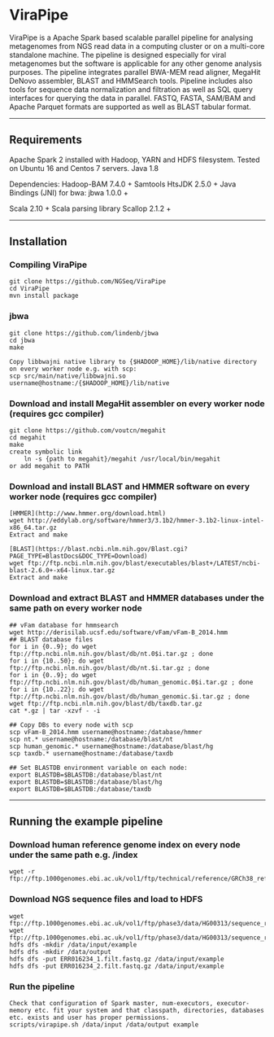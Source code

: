 ViraPipe
==============

ViraPipe is a Apache Spark based scalable parallel pipeline for analysing metagenomes from NGS read data in a computing cluster or on a multi-core standalone machine.
The pipeline is designed especially for viral metagenomes but the software is applicable for any other genome analysis purposes.
The pipeline integrates parallel BWA-MEM read aligner, MegaHit DeNovo assembler, BLAST and HMMSearch tools. Pipeline includes
also tools for sequence data normalization and filtration as well as SQL query interfaces for querying the data in parallel.
FASTQ, FASTA, SAM/BAM and Apache Parquet formats are supported as well as BLAST tabular format.

------------------------------------------------------------------------------------------
Requirements
------------------------------------------------------------------------------------------

Apache Spark 2 installed with Hadoop, YARN and HDFS filesystem.
Tested on Ubuntu 16 and Centos 7 servers.
Java 1.8

Dependencies:
Hadoop-BAM 7.4.0 +
Samtools HtsJDK 2.5.0 +
Java Bindings (JNI) for bwa: jbwa 1.0.0 +

Scala 2.10 +
Scala parsing library Scallop 2.1.2 +

------------------------------------------------------------------------------------------
Installation
------------------------------------------------------------------------------------------
### Compiling ViraPipe

    git clone https://github.com/NGSeq/ViraPipe
    cd ViraPipe
    mvn install package

### jbwa
    git clone https://github.com/lindenb/jbwa
    cd jbwa
    make

    Copy libbwajni native library to {$HADOOP_HOME}/lib/native directory on every worker node e.g. with scp:
    scp src/main/native/libbwajni.so username@hostname:/{$HADOOP_HOME}/lib/native

### Download and install MegaHit assembler on every worker node (requires gcc compiler)
    git clone https://github.com/voutcn/megahit
    cd megahit
    make
    create symbolic link
        ln -s {path to megahit}/megahit /usr/local/bin/megahit
    or add megahit to PATH

### Download and install BLAST and HMMER software on every worker node (requires gcc compiler)

    [HMMER](http://www.hmmer.org/download.html)
    wget http://eddylab.org/software/hmmer3/3.1b2/hmmer-3.1b2-linux-intel-x86_64.tar.gz
    Extract and make

    [BLAST](https://blast.ncbi.nlm.nih.gov/Blast.cgi?PAGE_TYPE=BlastDocs&DOC_TYPE=Download)
    wget ftp://ftp.ncbi.nlm.nih.gov/blast/executables/blast+/LATEST/ncbi-blast-2.6.0+-x64-linux.tar.gz
    Extract and make

### Download and extract BLAST and HMMER databases under the same path on every worker node
    ## vFam database for hmmsearch
    wget http://derisilab.ucsf.edu/software/vFam/vFam-B_2014.hmm
    ## BLAST database files
    for i in {0..9}; do wget ftp://ftp.ncbi.nlm.nih.gov/blast/db/nt.0$i.tar.gz ; done
    for i in {10..50}; do wget ftp://ftp.ncbi.nlm.nih.gov/blast/db/nt.$i.tar.gz ; done
    for i in {0..9}; do wget ftp://ftp.ncbi.nlm.nih.gov/blast/db/human_genomic.0$i.tar.gz ; done
    for i in {10..22}; do wget ftp://ftp.ncbi.nlm.nih.gov/blast/db/human_genomic.$i.tar.gz ; done
    wget ftp://ftp.ncbi.nlm.nih.gov/blast/db/taxdb.tar.gz
    cat *.gz | tar -xzvf - -i
    
    ## Copy DBs to every node with scp
    scp vFam-B_2014.hmm username@hostname:/database/hmmer
    scp nt.* username@hostname:/database/blast/nt
    scp human_genomic.* username@hostname:/database/blast/hg
    scp taxdb.* username@hostname:/database/taxdb

    ## Set BLASTDB environment variable on each node:
    export BLASTDB=$BLASTDB:/database/blast/nt
    export BLASTDB=$BLASTDB:/database/blast/hg
    export BLASTDB=$BLASTDB:/database/taxdb
------------------------------------------------------------------------------------------
Running the example pipeline
------------------------------------------------------------------------------------------

### Download human reference genome index on every node under the same path e.g. /index
    wget -r ftp://ftp.1000genomes.ebi.ac.uk/vol1/ftp/technical/reference/GRCh38_reference_genome/*

### Download NGS sequence files and load to HDFS
    wget ftp://ftp.1000genomes.ebi.ac.uk/vol1/ftp/phase3/data/HG00313/sequence_read/ERR016234_1.filt.fastq.gz
    wget ftp://ftp.1000genomes.ebi.ac.uk/vol1/ftp/phase3/data/HG00313/sequence_read/ERR016234_2.filt.fastq.gz
    hdfs dfs -mkdir /data/input/example
    hdfs dfs -mkdir /data/output
    hdfs dfs -put ERR016234_1.filt.fastq.gz /data/input/example
    hdfs dfs -put ERR016234_2.filt.fastq.gz /data/input/example

### Run the pipeline
    Check that configuration of Spark master, num-executors, executor-memory etc. fit your system and that classpath, directories, databases etc. exists and user has proper permissions.
    scripts/virapipe.sh /data/input /data/output example
